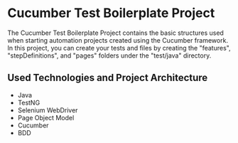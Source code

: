 # Cucumber Test Boilerplate Project

The Cucumber Test Boilerplate Project contains the basic structures used when starting automation projects created using the Cucumber framework. In this project, you can create your tests and files by creating the "features", "stepDefinitions", and "pages" folders under the "test/java" directory.

## Used Technologies and Project Architecture

 - Java
 - TestNG
 - Selenium WebDriver
 - Page Object Model
 - Cucumber
 - BDD
